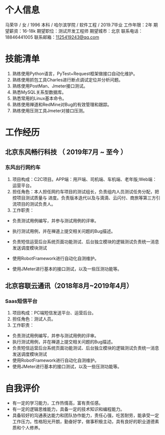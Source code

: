 # 个人信息
⻢荣华 / ⼥ / 1996 
本科 / 哈尔滨学院 / 软件⼯程 / 2019.7毕业 
⼯作年限：2年 
期望薪资：16-18k
期望职位：测试开发⼯程师 
期望城市：北京 
联系电话：18846441005 
联系邮箱：1125419243@qq.com 

# 技能清单

1. 熟练使⽤Python语⾔，PyTest+Request框架做接⼝⾃动化维护。 
2. 熟练使⽤抓包⼯具Charles进⾏断点调试定位并分析问题。 
3. 熟练使⽤PostMan、Jmeter接⼝测试。 
4. 熟悉MySQL关系型数据库。 
5. 熟悉常⽤的Linux基本命令。 
6. 熟练使⽤禅道和RedMine对Bug的有效管理和跟踪。 
7. 熟练使⽤压测⼯具Jmeter对接⼝压测。 
   
# 工作经历

## 北京东⻛畅⾏科技 （ 2019年7⽉ ~ ⾄今 ）

### 东⻛出⾏⽹约⻋
1. 项⽬构成：C2C项⽬。APP端：⽤⼾端、司机端、⻋机端、⽼年版;Web端：运营平台。
2. 担任⻆⾊：本⼈担任⽹约⻋项⽬的测试组⻓，负责组内⼈员测试任务分配，把控项⽬测试质量与 进度。负责版本迭代以及与滴滴、云闪付、商旅等第三⽅引流项⽬的测试负责⼈。
3. ⼯作职责：
* 负责测试⽤例编写，并参与测试⽤例的评审。

* 执⾏测试⽤例，并在禅道上提交相关问题的Bug描述。

* 负责短信运营后台系统⻚⾯功能测试、后台独⽴模块的逻辑测试负责统⼀消息发送调度模块测试

* 使⽤RobotFramework进⾏⾃动化⾃测维护。

* 使⽤JMeter进⾏基本的接⼝测试，以及⼀些压测功能等。

  



## 北京容联云通讯（2018年8⽉~2019年4⽉）

### Saas短信平台 
1. 项⽬构成：PC端短信发送平台、运营后台。
2. 担任⻆⾊：测试⼈员。
3. ⼯作职责：

  - 负责测试⽤例编写，并参与测试⽤例的评审。
  - 执⾏测试⽤例，并在禅道上提交相关问题的Bug描述。
  - 负责短信运营后台系统⻚⾯功能测试、后台独⽴模块的逻辑测试负责统⼀消息发送调度模块测试
  - 使⽤RobotFramework进⾏⾃动化⾃测维护。
  - 使⽤JMeter进⾏基本的接⼝测试，以及⼀些压测功能等。

# ⾃我评价

* 有⼀定的学习能⼒，⼯作热情⾼，富有责任感。
* 有⼀定的逻辑思维能⼒，具备⼀定的技术知识和编程能⼒。
* 具备较好的沟通表达能⼒和团队协作能⼒，责任⼼强，吃苦耐劳，能承受⼀定⼯作压⼒。性格阳光开朗，勤奋好学，做事积极主动，具有良好的职业道德素质和个⼈修养。